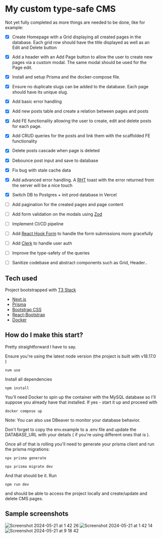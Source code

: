 # My custom type-safe CMS

Not yet fully completed as more things are needed to be done, like for example:

- [x] Create Homepage with a Grid displaying all created pages in the database. Each grid row should have the title displayed as well as an Edit and Delete button
- [x] Add a header with an Add Page button to allow the user to create new pages via a custom modal. The same modal should be used for the Page edit.
- [x] Install and setup Prisma and the docker-compose file.
- [x] Ensure no duplicate slugs can be added to the database. Each page should have its unique slug.
- [x] Add basic error handling
- [x] Add new posts table and create a relation between pages and posts
- [x] Add FE functionality allowing the user to create, edit and delete posts for each page.
- [x] Add CRUD queries for the posts and link them with the scaffolded FE functionality
- [x] Delete posts cascade when page is deleted
- [x] Debounce post input and save to database
- [x] Fix bug with stale cache data
- [x] Add advanced error handling. A [RHT](https://react-hot-toast.com/) toast with the error returned from the server will be a nice touch
- [x] Switch DB to Postgres + init prod database in Vercel

- [ ] Add pagination for the created pages and page content

- [ ] Add form validation on the modals using [Zod](https://zod.dev/)
- [ ] Implement CI/CD pipeline

- [ ] Add [React Hook Form](https://react-hook-form.com/) to handle the form submissions more gracefully
- [ ] Add [Clerk](https://clerk.com/) to handle user auth

- [ ] Improve the type-safety of the queries
- [ ] Sanitize codebase and abstract components such as Grid, Header..

## Tech used

Project bootstrapped with [T3 Stack](https://create.t3.gg/)

- [Next.js](https://nextjs.org)
- [Prisma](https://prisma.io)
- [Bootstrap CSS](https://getbootstrap.com/)
- [React-Bootstrap](https://react-bootstrap.github.io/)
- [Docker](https://www.docker.com/)

## How do I make this start?

Pretty straightforward I have to say.

Ensure you're using the latest node version (the project is built with v18.17.0 )

```
nvm use
```

Install all dependencies

```
npm install
```

You'll need Docker to spin up the container with the MySQL database so I'll suppose you already have that installed. If yes - start it up and proceed with

```
docker compose up
```

Note: You can also use DBeaver to monitor your database behavior.

Don't forget to copy the env.example to a .env file and update the DATABASE_URL with your details ( if you're using different ones that is ).

Once all of that is rolling you'll need to generate your prisma client and run the prisma migrations:

```
npx prisma generate
```

```
npx prisma migrate dev
```

And that should be it. Run

```
npm run dev
```

and should be able to access the project locally and create/update and delete CMS pages.

## Sample screenshots

![Screenshot 2024-05-21 at 1 42 26](https://github.com/AtanasVA/cms_project/assets/99086114/787b9532-2c04-465f-873e-ec3bd135d898)
![Screenshot 2024-05-21 at 1 42 14](https://github.com/AtanasVA/cms_project/assets/99086114/68f64800-17ab-45c8-be8c-4a913fdc720b)
![Screenshot 2024-05-21 at 9 18 42](https://github.com/AtanasVA/cms_project/assets/99086114/78def21d-9abb-4890-a079-e5f83a920fff)
